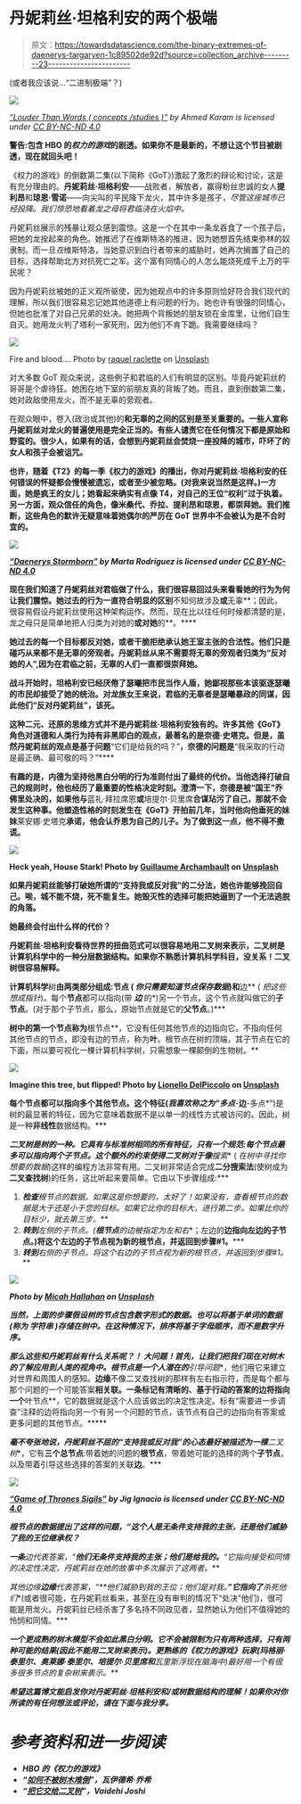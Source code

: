 # 丹妮莉丝·坦格利安的两个极端

> 原文：<https://towardsdatascience.com/the-binary-extremes-of-daenerys-targaryen-1c89502de92d?source=collection_archive---------23----------------------->

(或者我应该说…“二进制极端”？)

![](img/62cc4c6925e05088aa72ee20965d5b83.png)

[*“Louder Than Words ( concepts /studies )”*](https://www.behance.net/gallery/44280171/Louder-Than-Words-(-concepts-studies-)) *by Ahmed Karam is licensed under* [*CC BY-NC-ND 4.0*](https://creativecommons.org/licenses/by-nc-nd/4.0/?ref=ccsearch&atype=rich)

**警告:包含 HBO 的*权力的游戏*的剧透。如果你不是最新的，不想让这个节目被剧透，现在就回头吧！**

《权力的游戏》的倒数第二集(以下简称《GoT》)激起了激烈的辩论和讨论，这是有充分理由的。**丹妮莉丝·坦格利安**——战败者，解放者，赢得粉丝忠诚的女人**提利昂**和**琼恩·雪诺**——向尖叫的平民降下龙火，其中许多是孩子，*尽管这座城市已经投降。我们惊恐地看着龙之母将君临浇在火焰中。*

丹妮莉丝展示的残暴让观众感到震惊。这是一个在其中一条龙吞食了一个孩子后，把她的龙拴起来的角色。她推迟了在维斯特洛的推进，因为她想首先结束弥林的奴隶制。而一旦*在*维斯特洛，当她意识到白行者带来的威胁时，她再次搁置了自己的目标，选择帮助北方对抗死亡之军。这个富有同情心的人怎么能烧死成千上万的平民呢？

因为丹妮莉丝被她的正义观所驱使，因为她观点中的许多原则恰好符合我们现代的理解，所以我们很容易忘记她其他道德上有问题的行为。她也许有很强的同情心，但她也批准了对自己兄弟的处决。她把两个背叛她的朋友锁在金库里，让他们自生自灭。她用龙火判了塔利一家死刑，因为他们不肯下跪。我需要继续吗？

![](img/d8e2fdc2c4e57de9027509c3f26385aa.png)

Fire and blood…. Photo by [raquel raclette](https://unsplash.com/photos/MYjFOiVWWT8?utm_source=unsplash&utm_medium=referral&utm_content=creditCopyText) on [Unsplash](https://unsplash.com/search/photos/fire?utm_source=unsplash&utm_medium=referral&utm_content=creditCopyText)

对大多数 GoT 观众来说，这些例子和君临的人们有明显的区别。毕竟丹妮莉丝的哥哥是个虐待狂。她困在地下室的前朋友真的背叛了她。而且，直到倒数第二集，她对政敌使用龙火，而不是无辜的旁观者。

在观众眼中，卷入(政治或其他)的**和无辜的之间的区别是至关重要的。一些人宣称丹妮莉丝对龙火的普遍使用是完全正当的。有些人谴责它在任何情况下都是原始和野蛮的。很少人，如果有的话，会想到丹妮莉丝会焚烧一座投降的城市，吓坏了的女人和孩子会被诅咒。**

**也许，随着《T2》的每一季《权力的游戏》的播出，你对丹妮莉丝·坦格利安的任何错误的怀疑都会慢慢被遗忘，或者至少被忽略。(对我来说当然是这样。)一方面，她是疯王的女儿；她看起来确实有点像 T4，对自己的王位“权利”过于执着。另一方面，观众信任的角色，像米桑代、乔拉、提利昂和琼恩，都崇拜她。我们推断，这些角色的默许无疑意味着她偶尔的严厉在 GoT 世界中不会被认为是不合时宜的。**

**![](img/511271c1b4e95845ea26a7fbfea71d22.png)**

**[*“Daenerys Stormborn”*](https://www.behance.net/gallery/9467759/Daenerys-Stormborn) *by Marta Rodriguez is licensed under* [*CC BY-NC-ND 4.0*](https://creativecommons.org/licenses/by-nc-nd/4.0/?ref=ccsearch&atype=rich)**

**现在我们知道了丹妮莉丝对君临做了什么，我们很容易回过头来看看她的行为为何让我们震惊。她过去的行为一直符合明显的区别**不知何故涉及**或**无辜**；因此，很容易假设丹妮莉丝使用这种架构运作。然而，现在比以往任何时候都清楚的是，龙之母只是简单地把人归类为对她的**或对她**的**。****

**她过去的每一个目标都反对她，或者干脆拒绝承认她王室主张的合法性。他们只是碰巧从来都不是无辜的旁观者。丹妮莉丝从来不需要将无辜的旁观者归类为“反对她的人”,因为在君临之前，无辜的人们一直都很崇拜她。**

**战斗开始时，坦格利安已经厌倦了瑟曦把市民当作人盾，她鄙视那些本该驱逐瑟曦的市民却接受了她的统治。对龙族女王来说，君临的无辜者是瑟曦暴政的同谋，因此他们“反对丹妮莉丝”，该死。**

**这种二元、还原的思维方式并不是丹妮莉丝·坦格利安独有的。许多其他《GoT》角色对道德和人类行为持有非黑即白的观点，最著名的是奈德·史塔克。但是，虽然丹妮莉丝的观点是基于问题**“它们是给我的吗？”**，奈德的问题是**“我采取的行动是最正确、最可敬的吗？”****

**有趣的是，内德为坚持他黑白分明的行为准则付出了最终的代价。当他选择打破自己的规则时，他也经历了最重要的性格决定时刻。澄清一下，奈德是被“国王”乔佛里处决的，如果他与**蓝礼·拜拉席恩**或**培提尔·贝里席**合谋玷污了自己，那就不会发生这种事。他塑造性格的时刻发生在《GoT》开拍前几年，当时他向他垂死的妹妹**莱安娜·史塔克**承诺，他会认乔恩为自己的儿子。为了做到这一点，他不得不撒谎。**

**![](img/24a378cb5b8d842cbd6a2f9fadccf392.png)**

**Heck yeah, House Stark! Photo by [Guillaume Archambault](https://unsplash.com/photos/MZVTalo8VcM?utm_source=unsplash&utm_medium=referral&utm_content=creditCopyText) on [Unsplash](https://unsplash.com/search/photos/wolf?utm_source=unsplash&utm_medium=referral&utm_content=creditCopyText)**

**如果丹妮莉丝能够打破她所谓的“支持我或反对我”的二分法，她也许能够挽回自己。唉，城不能不烧，死不能复生。她毁灭性的选择可能把她逼到了一个无法逃脱的角落。**

**她最终会付出什么样的代价？**

**丹妮莉丝·坦格利安看待世界的扭曲范式可以很容易地用二叉树来表示，二叉树是计算机科学中的一种分层数据结构。如果你不熟悉计算机科学科目，没关系！二叉树很容易解释。**

**计算机科学**树**由两类部分组成:**节点** ( *你只需要知道节点保存数据*)和**边** ( *把这些想成指针*)。每个**节点**都可以指向(带 ***边*** 的*)另一个节点，这个节点就叫做它的**子节点**。(对于那个子节点，那么，原始节点就是它的**父节点**。)***

**树中的第一个节点称为**根节点**，它没有任何其他节点的边指向它。不指向任何其他节点的节点，即没有边的节点，称为**叶**。根节点在树的顶端，其子节点在它的下面，所以要可视化一棵计算机科学树，只需想象一棵颠倒的生物树。**

**![](img/b3b7e5a84b01aab55da855b274647ca3.png)**

**Imagine this tree, but flipped! Photo by [Lionello DelPiccolo](https://unsplash.com/photos/aQNy0za7x0k?utm_source=unsplash&utm_medium=referral&utm_content=creditCopyText) on [Unsplash](https://unsplash.com/search/photos/evergreen-tre?utm_source=unsplash&utm_medium=referral&utm_content=creditCopyText)**

**每个节点都可以指向多个其他节点。这个特征(*我喜欢称之为“多点***-****边****-多点*”)是树的最显著的特征，因为它意味着数据不是以单一的线性方式被访问的。因此，树是一种**非线性**数据结构。***

*****二叉树**是树的一种。它具有与标准树相同的所有特征，只有一个规范:**每个节点最多可以指向两个子节点**。这个额外的约束使得二叉树对于像**搜索** ( *在树中寻找你想要的数据*)这样的编程方法非常有用。二叉树非常适合完成**二分搜索法**(使树成为**二叉查找树**)的任务，这比听起来要简单。它由以下步骤组成:***

1.  ***检查**根节点**的数据。如果这是你想要的，太好了！如果没有，查看根节点的数据是大于还是小于您的目标。如果它比你的目标大，进行第二步。如果比你的目标少，就去第三步。***
2.  ***转到**左侧的**子节点。(**根节点**的边被指定为**左**和**右**；左边的**边指向左边的子节点。)将这个左边的子节点视为新的根节点，并返回到步骤#1。*****
3.  ***转到**右侧的**子节点。将这个右边的子节点视为新的根节点，并返回到步骤#1。***

***![](img/6a326ddd362a2410f7fdad7379803223.png)***

***Photo by [Micah Hallahan](https://unsplash.com/photos/3_eBugmkzUQ?utm_source=unsplash&utm_medium=referral&utm_content=creditCopyText) on [Unsplash](https://unsplash.com/search/photos/leafy-tree?utm_source=unsplash&utm_medium=referral&utm_content=creditCopyText)***

***当然，上面的步骤假设树的节点包含数字形式的数据。也可以将基于单词的数据(*称为* ***字符串*** *)存储在树中。在这种情况下，排序将基于字母顺序，而不是数字升序。****

***那么这些和丹妮莉丝有什么关系呢？！ 大问题！首先，让我们把我们现在对树木的了解应用到人类的视角中。**根节点**是一个人潜在的**引导问题**，他们用它来建立对世界和周围人的感知。**边缘**不像二叉查找树的那样有左右指示符，而是每个都与那个问题的一个可能答案**相关联。一条标记有清晰的、基于行动的答案的边将指向一个**叶节点**，它的数据就是这个人应该做出的决定性决定。标有“需要进一步调查”注释的边将指向另一个有另一个问题的节点，该节点有自己的边指向有答案或更多问题的其他节点。*****

***毫不夸张地说，丹妮莉丝不屈的“支持我或反对我”的心态最好被描述为一棵**二叉树**，它有**三个总节点**:带着她的问题的**根节点**，带着她可能的选择的两个**子节点**，以及带着引导这些选择的答案的关联**边**。***

***![](img/2a3a7f41e2c618644e1096a0aefdd290.png)***

***[*“Game of Thrones Sigils”*](https://www.behance.net/gallery/5770261/Game-of-Thrones-Sigils) *by Jig Ignacio is licensed under* [*CC BY-NC-ND 4.0*](https://creativecommons.org/licenses/by-nc-nd/4.0/?ref=ccsearch&atype=rich)***

*****根节点**的数据提出了这样的问题，“**这个人是无条件支持我的主张，还是他们威胁了我的王位继承权？*****

***一条**边**代表答案，“**他们无条件支持我的主张；他们是*给*我的。**“它指向**接受和同情**的决定性决定，丹妮莉丝在她的故事中多次展示了这两者。***

****其他*边缘**边缘**代表答案，“**他们威胁到我的王位；他们是*对*我。**”它指向了**杀死他们**(或者很可能，在丹妮莉丝看来，甚至在没有审判的情况下“处决”他们)，很可能是用龙火。丹妮莉丝已经杀害了多名持不同政见者，显然她认为他们不值得她的怜悯和同情。***

***一个更成熟的树木模型不会如此黑白分明。它不会被限制为只有两种选择，只有两种可能的结果(因此不能用二叉树来表示)。更熟练的《权力的游戏》玩家(**玛格丽·泰里尔**、**奥莱娜·泰里尔**、**培提尔·贝里席**和**瓦里斯**浮现在脑海中)最好用一个有很多很多节点的复杂树来表示。***

***希望这篇博文能启发你对丹妮莉丝·坦格利安和/或树数据结构的理解！如果你对你所读的有任何想法或评论，请在下面与我分享。***

# ***参考资料和进一步阅读***

*   ***HBO 的《权力的游戏》***
*   ***“[如何不被树木难倒](https://medium.com/basecs/how-to-not-be-stumped-by-trees-5f36208f68a7)”，瓦伊德希·乔希***
*   ***“[把它交给二叉树](https://medium.com/basecs/leaf-it-up-to-binary-trees-11001aaf746d)”，Vaidehi Joshi***
